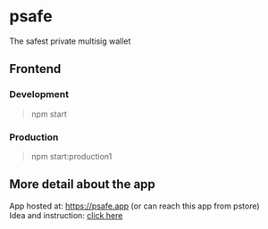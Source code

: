 # psafe
The safest private multisig wallet

## Frontend
### Development
> npm start

### Production
> npm start:production1

## More detail about the app 

App hosted at: https://psafe.app (or can reach this app from pstore)
<br>
Idea and instruction: [click here](https://we.incognito.org/t/incsmile-multisig-wallet/)
